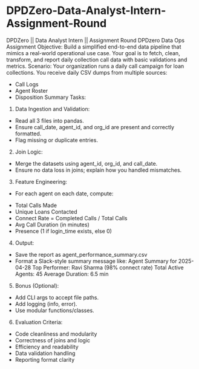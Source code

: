 # DPDZero-Data-Analyst-Intern-Assignment-Round
DPDZero || Data Analyst Intern || Assignment Round
DPDzero Data Ops Assignment
Objective:
Build a simplified end-to-end data pipeline that mimics a real-world operational use case. Your goal
is to fetch, clean, transform, and report daily collection call data with basic validations and metrics.
Scenario:
Your organization runs a daily call campaign for loan collections. You receive daily CSV dumps from
multiple sources:
- Call Logs
- Agent Roster
- Disposition Summary
Tasks:
1. Data Ingestion and Validation:
- Read all 3 files into pandas.
- Ensure call_date, agent_id, and org_id are present and correctly formatted.
- Flag missing or duplicate entries.
2. Join Logic:
- Merge the datasets using agent_id, org_id, and call_date.
- Ensure no data loss in joins; explain how you handled mismatches.
3. Feature Engineering:
- For each agent on each date, compute:
* Total Calls Made
* Unique Loans Contacted
* Connect Rate = Completed Calls / Total Calls
* Avg Call Duration (in minutes)
* Presence (1 if login_time exists, else 0)
4. Output:
- Save the report as agent_performance_summary.csv
- Format a Slack-style summary message like:
Agent Summary for 2025-04-28
Top Performer: Ravi Sharma (98% connect rate)
Total Active Agents: 45
Average Duration: 6.5 min
5. Bonus (Optional):
- Add CLI args to accept file paths.
- Add logging (info, error).
- Use modular functions/classes.
6. Evaluation Criteria:
- Code cleanliness and modularity
- Correctness of joins and logic
- Efficiency and readability
- Data validation handling
- Reporting format clarity

